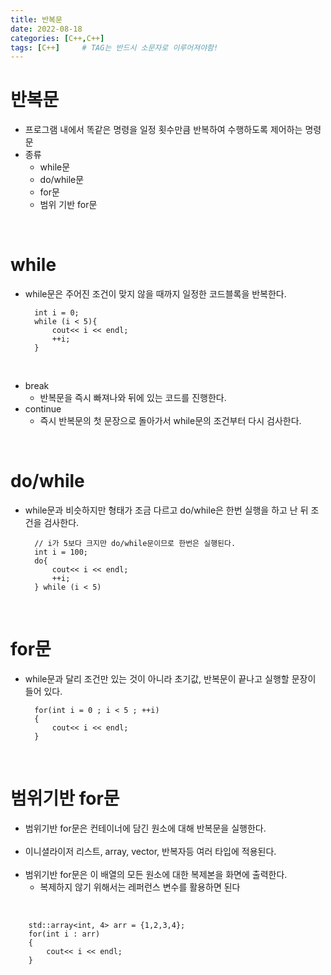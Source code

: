 ```yaml
---
title: 반복문
date: 2022-08-18
categories: [C++,C++]
tags: [C++]		# TAG는 반드시 소문자로 이루어져야함!
---
```


반복문
====================

*  프로그램 내에서 똑같은 명령을 일정 횟수만큼 반복하여 수행하도록 제어하는 명령문
*  종류
   *  while문
   *  do/while문
   *  for문
   *  범위 기반 for문


<br>

while
====================================
* while문은 주어진 조건이 맞지 않을 때까지 일정한 코드블록을 반복한다.<br>

        int i = 0;
        while (i < 5){
            cout<< i << endl;
            ++i;
        }

<br>

* break
  * 반복문을 즉시 빠져나와 뒤에 있는 코드를 진행한다.
* continue
  * 즉시 반복문의 첫 문장으로 돌아가서 while문의 조건부터 다시 검사한다.

<br>

do/while
===================================
* while문과 비슷하지만 형태가 조금 다르고 do/while은 한번 실행을 하고 난 뒤 조건을 검사한다.


        // i가 5보다 크지만 do/while문이므로 한번은 실행된다.
        int i = 100;
        do{
            cout<< i << endl;
            ++i;
        } while (i < 5)

<br>

for문
======================================
* while문과 달리 조건만 있는 것이 아니라 초기값, 반복문이 끝나고 실행할 문장이 들어 있다.

        for(int i = 0 ; i < 5 ; ++i)
        {
            cout<< i << endl;
        }

<br>

범위기반 for문
====================
 * 범위기반 for문은 컨테이너에 담긴 원소에 대해 반복문을 실행한다.<br><br>
 * 이니셜라이저 리스트, array, vector, 반복자등 여러 타입에 적용된다.<br><br>
 * 범위기반 for문은 이 배열의 모든 원소에 대한 복제본을 화면에 출력한다.
   * 복제하지 않기 위해서는 레퍼런스 변수를 활용하면 된다

<br>

        std::array<int, 4> arr = {1,2,3,4};
        for(int i : arr)
        {
            cout<< i << endl;
        }